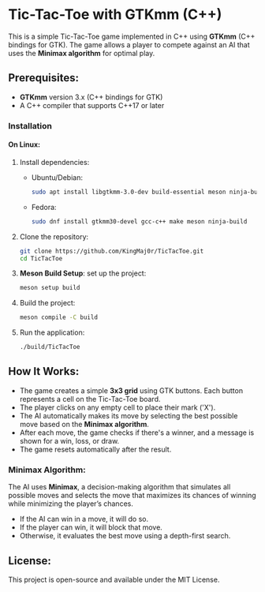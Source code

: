 # Tic-Tac-Toe with GTKmm (C++)

This is a simple Tic-Tac-Toe game implemented in C++ using **GTKmm** (C++ bindings for GTK). The game allows a player to compete against an AI that uses the **Minimax algorithm** for optimal play.

## Prerequisites:
- **GTKmm** version 3.x (C++ bindings for GTK)
- A C++ compiler that supports C++17 or later

### Installation
#### On Linux:
1. Install dependencies:
   - Ubuntu/Debian:
     ```bash
     sudo apt install libgtkmm-3.0-dev build-essential meson ninja-build
     ```
   - Fedora:
     ```bash
     sudo dnf install gtkmm30-devel gcc-c++ make meson ninja-build
     ```

2. Clone the repository:
    ```bash
    git clone https://github.com/KingMaj0r/TicTacToe.git
    cd TicTacToe
    ```

3. **Meson Build Setup**:
   set up the project:
   ```bash
   meson setup build
   ```

4. Build the project:
   ```bash
   meson compile -C build
   ```

5. Run the application:
   ```bash
   ./build/TicTacToe
   ```

## How It Works:
- The game creates a simple **3x3 grid** using GTK buttons. Each button represents a cell on the Tic-Tac-Toe board.
- The player clicks on any empty cell to place their mark ('X').
- The AI automatically makes its move by selecting the best possible move based on the **Minimax algorithm**.
- After each move, the game checks if there's a winner, and a message is shown for a win, loss, or draw.
- The game resets automatically after the result.

### **Minimax Algorithm**:
The AI uses **Minimax**, a decision-making algorithm that simulates all possible moves and selects the move that maximizes its chances of winning while minimizing the player’s chances.

- If the AI can win in a move, it will do so.
- If the player can win, it will block that move.
- Otherwise, it evaluates the best move using a depth-first search.

## License:
This project is open-source and available under the MIT License.
